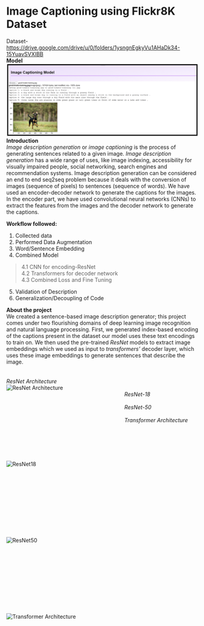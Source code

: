 # Image Captioning using Flickr8K Dataset
Dataset-https://drive.google.com/drive/u/0/folders/1ysngnEgkyVu1AHaDk34-15YuavSVXIBB <br>
**Model**<br>
![model](model.png)
<br>
**Introduction** <br>
*Image description generation* or *image captioning* is the process of generating sentences related to a given image. *Image description generation* has a wide range of uses, like image indexing, accessibility for visually impaired people, social networking, search engines and recommendation systems. Image description generation can be considered an end to end seq2seq problem because it deals with the conversion of images (sequence of pixels) to sentences (sequence of words). We have used an encoder-decoder network to generate the captions for the images. In the encoder part, we have used convolutional neural networks (CNNs) to extract the features from the images and the decoder network to generate the captions.<br>

**Workflow followed:**
1. Collected data
2. Performed Data Augmentation
3. Word/Sentence Embedding
4. Combined Model
> 4.1 CNN for encoding-ResNet <br>
> 4.2 Transformers for decoder network <br>
> 4.3 Combined Loss and Fine Tuning <br>
5. Validation of Description
6. Generalization/Decoupling of Code


**About the project** <br>
We created a sentence-based image description generator; this project comes under two flourishing domains of deep learning image recognition and natural language processing. First, we generated index-based encoding of the captions present in the dataset our model uses these text encodings to train on. We then used the pre-trained *ResNet* models to extract image embeddings which we used as input to *transformers’* decoder layer, which uses these image embeddings to generate sentences that describe the image. <br>
<br>
<br>
*ResNet Architecture*
<br>
<img src="https://d2l.ai/_images/resnet-block.svg"
     alt="ResNet Architecture "
     width="300" height="200"
     style="float: left; margin-right: 10px;" />
     <br>
*ResNet-18* 
<br>
<img src="https://www.researchgate.net/profile/Paolo-Napoletano/publication/322476121/figure/tbl1/AS:668726449946625@1536448218498/ResNet-18-Architecture.png"
     alt="ResNet18"
     width="300" height="200"
     style="float: left; margin-right: 10px;" />
     <br>
*ResNet-50* 
<br>
<img src="https://iq.opengenus.org/content/images/2020/03/Screenshot-from-2020-03-20-15-49-54.png"
     alt="ResNet50"
     width="300" height="200"
     style="float: left; margin-right: 10px;" />
     <br>
*Transformer Architecture*
<br>
<img src="https://miro.medium.com/max/1200/1*DSRCXsde9_8dvbxq5ktUnw.png"
     alt="Transformer Architecture "
     width="300" height="200"
     style="float: left; margin-right: 10px;" />
     <br>
<br>


